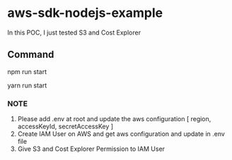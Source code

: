 # aws-sdk-nodejs-example
In this POC, I just tested S3 and Cost Explorer

## Command
npm run start

yarn run start

### NOTE
1) Please add .env at root and update the aws configuration [ region, accessKeyId, secretAccessKey ]
2) Create IAM User on AWS and get aws configuration and update in .env file
3) Give S3 and Cost Explorer Permission to IAM User
